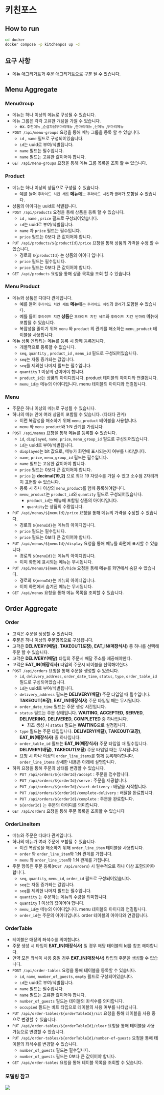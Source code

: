 # 키친포스

## How to run

```sh
cd docker
docker compose -p kitchenpos up -d
```

## 요구 사항

- 메뉴 애그리거트과 주문 애그리거트으로 구분 될 수 있습니다.

## Menu Aggregate

### MenuGroup

- 메뉴는 하나 이상의 메뉴로 구성될 수 있습니다.
- 메뉴 그룹은 각각 고유한 걔념을 가질 수 있습니다.
    - ex. `추천메뉴` ,`순살파닭두마리메뉴` ,`한마리메뉴` ,`신메뉴` ,`두마리메뉴`
- `POST /api/menu-groups` 요청을 통해 메뉴 그룹을 등록 할 수 있습니다.
    - `id` , `name` 필드로 구성되어있습니다.
    - `id`는 uuid로 부여/식별됩니다.
    - `name` 필드는 필수입니다.
    - `name` 필드는 고유한 값이어야 합니다.
- `GET /api/menu-groups` 요청을 통해 메뉴 그룹 목록을 조회 할 수 있습니다.

### Product

- 메뉴는 하나 이상의 상품으로 구성될 수 있습니다.
    - 예를 들어 `후라이드 치킨 세트` **메뉴**에는 `후라이드 치킨`과 `콜라`가 포함될 수 있습니다.
- 상품의 아이디는 uuid로 식별됩니다.
- `POST /api/products` 요청을 통해 상품을 등록 할 수 있습니다.
    - `id` , `name` , `price` 필드로 구성되어있습니다.
    - `id`는 uuid로 부여/식별됩니다.
    - `name` 과 `price` 필드는 필수입니다.
    - `price` 필드는 0보다 큰 값이어야 합니다.
- `PUT /api/products/${productId}/price` 요청을 통해 상품의 가격을 수정 할 수 있습니다.
    - 경로의 `${productId}` 는 상품의 아이디 입니다.
    - `price` 필드는 필수입니다.
    - `price` 필드는 0보다 큰 값이어야 합니다.
- `GET /api/products` 요청을 통해 상품 목록을 조회 할 수 있습니다.

### Menu Product

- 메뉴와 상품은 다대다 관계입니다.
    - 예를 들어 `후라이드 치킨 세트` **메뉴**에는 `후라이드 치킨`과 `콜라`가 포함될 수 있습니다.
    - 예를 들어 `후라이드 치킨` **상품**은 `후라이드 치킨 세트`와 `후라이드 치킨 반마리` **메뉴**에 포함될 수 있습니다.
    - 복잡성을 줄이기 위해 `menu` 와 `product` 의 관계를 해소하는 `menu_product` 테이블을 사용합니다.
- 메뉴 상품 엔티티는 메뉴를 등록 시 함께 등록됩니다.
    - 개별적으로 등록할 수 없습니다.
    - `seq`, `quantity` , `product_id` , `menu_id` 필드로 구성되어있습니다.
    - `seq`는 자동 증가되는 값입니다.
    - `seq`를 제외한 나머지 필드는 필수입니다.
    - `quantity` 1 이상의 값이어야 합니다.
    - `product_id`는 상품의 아이디입니다. product 테이블의 아이디와 연결됩니다.
    - `menu_id`는 메뉴의 아이디입니다. menu 테이블의 아이디와 연결됩니다.

### Menu

- 주문은 하나 이상의 메뉴로 구성될 수 있습니다.
- 하나의 메뉴 안에 여러 상품이 포함될 수 있습니다. (다대다 관계)
    - 이런 복잡성을 해소하기 위해 `menu_product` 테이블을 사용합니다.
    - `menu` 와 `menu_product`와 1:N 관계를 가집니다.
- `POST /api/menus` 요청을 통해 메뉴를 등록할 수 있습니다.
    - `id`, `displayed`, `name`, `price`, `menu_group_id` 필드로 구성되어있습니다.
    - `id`는 uuid로 부여/식별됩니다.
    - `displayed`는 bit 값으로, 메뉴가 화면에 표시되는지 여부를 나타냅니다.
    - `name`, `price`, `menu_group_id` 필드는 필수입니다.
    - `name` 필드는 고유한 값이어야 합니다.
    - `price` 필드는 0보다 큰 값이어야 합니다.
    - `price` 는 **decimal(19,2)** 으로 최대 19 자릿수를 가질 수 있고 소수점 2자리까지 표현할 수 있습니다.
    - 등록 시 하나 이상의 `menu_product`를 함께 등록해야합니다.
    - `menu_product`는 `product_id`와 `quantity` 필드로 구성되어있습니다.
        - `product_id`는 메뉴에 포함될 상품의 아이디입니다.
        - `quantity`는 상품의 수량입니다.
- `PUT /api/menus/${menuId}/price` 요청을 통해 메뉴의 가격을 수정할 수 있습니다.
    - 경로의 `${menuId}`는 메뉴의 아이디입니다.
    - `price` 필드는 필수입니다.
    - `price` 필드는 0보다 큰 값이어야 합니다.
- `PUT /api/menus/${menuId}/display` 요청을 통해 메뉴를 화면에 표시할 수 있습니다.
    - 경로의 `${menuId}`는 메뉴의 아이디입니다.
    - 이미 화면에 표시되는 메뉴는 무시됩니다.
- `PUT /api/menus/${menuId}/hide` 요청을 통해 메뉴를 화면에서 숨길 수 있습니다.
    - 경로의 `${menuId}`는 메뉴의 아이디입니다.
    - 이미 화면에서 숨겨진 메뉴는 무시됩니다.
- `GET /api/menus` 요청을 통해 메뉴 목록을 조회할 수 있습니다.

## Order Aggregate

### Order

- 고객은 주문을 생성할 수 있습니다.
- 주문은 하나 이상의 주문항목으로 구성됩니다.
- 고객은  **DELIVERY(배달)**, **TAKEOUT(포장)**, **EAT_IN(매장식사)** 중 하나를 선택해 주문 할 수 있습니다.
- 고객은 **DELIVERY(배달)** 타입의 주문시 배달 주소를 제공해야한다.
- 고객은 **EAT_IN(매장식사)** 타입의 주문시 테이블을 선택해야한다.
- `POST /api/orders` 요청을 통해 주문을 생성할 수 있습니다.
    - `id`, `delivery_address`, `order_date_time`, `status`, `type`, `order_table_id` 필드로 구성되어있습니다.
    - `id`는 uuid로 부여/식별됩니다.
    - `delivery_address` 필드는 **DELIVERY(배달)** 주문 타입일 때 필수입니다. **TAKEOUT(포장)**, **EAT_IN(매장식사)** 주문 타입일 때는 무시됩니다.
    - `order_date_time` 필드는 주문 생성 시간입니다.
    - `status` 필드는 주문 상태입니다.   **WAITING**, **ACCEPTED**, **SERVED**, **DELIVERING**, **DELIVERED**, **COMPLETED** 중
      하나입니다.
        - 최초 생성 시 `status` 필드는 **WAITING**으로 설정됩니다.
    - `type` 필드는 주문 타입입니다. **DELIVERY(배달)**, **TAKEOUT(포장)**, **EAT_IN(매장식사)** 중 하나입니다.
    - `order_table_id` 필드는 **EAT_IN(매장식사)** 주문 타입일 때 필수입니다. **DELIVERY(배달)**, **TAKEOUT(포장)** 주문 타입일 때는 무시됩니다.
    - 요청 시 하나 이상의 `order_line_items`를 함께 등록해야합니다. `order_line_items` 상세한 내용은 아래에 설명합니다.
- 하위 요청을 통해 주문의 상태를 변경할 수 있습니다.
    - `PUT /api/orders/${orderId}/accept` : 주문을 접수합니다.
    - `PUT /api/orders/${orderId}/serve` : 주문을 제공합니다.
    - `PUT /api/orders/${orderId}/start-delivery` : 배달을 시작합니다.
    - `PUT /api/orders/${orderId}/complete-delivery` : 배달을 완료합니다.
    - `PUT /api/orders/${orderId}/complete` : 주문을 완료합니다.
    - `${orderId}` 는 주문의 아이디를 의미합니다.
- `GET /api/orders` 요청을 통해 주문 목록을 조회할 수 있습니다

### OrderLineItem

- 메뉴와 주문은 다대다 관계입니다.
- 하나의 메뉴가 여러 주문에 포함될 수 있습니다.
    - 이런 복잡성을 해소하기 위해 `order_line_item` 테이블을 사용합니다.
    - `order` 와 `order_line_item`와 1:N 관계를 가집니다.
    - `menu` 와 `order_line_item`와 1:N 관계를 가집니다.
- 주문 항목은 주문 등록(`POST /api/orders`) 시 필수적으로 하나 이상 포함되어야 합니다.
    - `seq`, `quantity`, `menu_id`, `order_id` 필드로 구성되어있습니다.
    - `seq`는 자동 증가되는 값입니다.
    - `seq`를 제외한 나머지 필드는 필수입니다.
    - `quantity` 는 주문하는 메뉴의 수량을 의미합니다.
    - `quantity` 1 이상의 값이어야 합니다.
    - `menu_id`는 메뉴의 아이디입니다. menu 테이블의 아이디와 연결됩니다.
    - `order_id`는 주문의 아이디입니다. order 테이블의 아이디와 연결됩니다.

### OrderTable

- 테이블은 매장의 좌석수를 의미합니다.
- 주문 생성 시 타입이 **EAT_IN(매장식사)**  일 경우 해당 테이블의 Id를 참조 해야합니다.
- 만약 모든 좌석이 사용 중일 경우 **EAT_IN(매장식사)** 타입의 주문을 생성할 수 없습니다.
- `POST /api/order-tables` 요청을 통해 테이블을 등록할 수 있습니다.
    - `id`, `name`, `number_of_guests`, `empty` 필드로 구성되어있습니다.
    - `id`는 uuid로 부여/식별됩니다.
    - `name` 필드는 필수입니다.
    - `name` 필드는 고유한 값이어야 합니다.
    - `number_of_guests` 필드는 테이블의 좌석수를 의미합니다.
    - `occupied` 필드는 비트 타입으로 테이블의 사용 여부를 나타냅니다.
- `PUT /api/order-tables/${orderTableId}/sit` 요청을 통해 테이블을 사용 중으로 변경할 수 있습니다.
- `PUT /api/order-tables/${orderTableId}/clear` 요청을 통해 테이블을 사용 가능으로 변경할 수 있습니다.
- `PUT /api/order-tables/${orderTableId}/number-of-guests` 요청을 통해 테이블의 좌석수를 변경할 수 있습니다.
    - `number_of_guests` 필드는 필수입니다.
    - `number_of_guests` 필드는 0보다 큰 값이어야 합니다.
- `GET /api/order-tables` 요청을 통해 테이블 목록을 조회할 수 있습니다.

### 모델링 참고

![](https://i.imgur.com/Jf6exQt.png)
